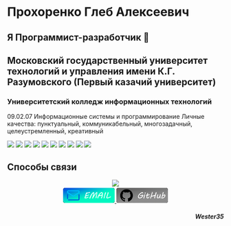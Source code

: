 <!-- <h1 align="center">Hi there, I'm <a href="https://daniilshat.ru/" target="_blank">Gleb</a> 
<img src="https://github.com/blackcater/blackcater/raw/main/images/Hi.gif" height="32"/></h1>
<h3 align="center">Computer science student, IT news writer from Russia 🇷🇺</h3>
⚡ Fun fact: ._?
<!--
**Wester35/Wester35** is a ✨ _special_ ✨ repository because its `README.md` (this file) appears on your GitHub profile.

Here are some ideas to get you started:

- 🔭 I’m currently working on ...
- 🌱 I’m currently learning ...
- 👯 I’m looking to collaborate on ...
- 🤔 I’m looking for help with ...
- 💬 Ask me about ...
- 📫 How to reach me: ...
- 😄 Pronouns: ...
-  ...
--> 




# Прохоренко Глеб Алексеевич
## Я Программист-разработчик 🤔

## Московский государственный университет технологий и управления имени К.Г. Разумовского (Первый казачий университет)
### Университетский колледж информационных технологий
  09.02.07 Информационные cистемы
  и программирование
  Личные качества: пунктуальный, коммуникабельный, многозадачный, целеустремленный,
  креативный

<div id="about">
  <img src="https://user-images.githubusercontent.com/74038190/212284087-bbe7e430-757e-4901-90bf-4cd2ce3e1852.gif" width="50"/>
  <img src="https://img.shields.io/badge/python-f5d400?style=for-the-badge&logo=python"/>
  <img src="https://img.shields.io/badge/Django-006b2a?style=for-the-badge&logo=Django"/>
  <img src="https://img.shields.io/badge/git-grey?style=for-the-badge&logo=git">
  <img src="https://img.shields.io/badge/Linux-blue?style=for-the-badge&logo=Linux"/>
  <img src="https://img.shields.io/badge/C-5944c1?style=for-the-badge&logo=C" />
  <img src="https://img.shields.io/badge/C%23-5944c1?style=for-the-badge&logo=C%23"/>
  <img src="https://img.shields.io/badge/Unity-8A2BE2?style=for-the-badge&logo=Unity"/>
  <img src="https://img.shields.io/badge/PostgreSQL-fff?style=for-the-badge&logo=PostgreSQL"/>
  <img src="https://user-images.githubusercontent.com/74038190/212284087-bbe7e430-757e-4901-90bf-4cd2ce3e1852.gif" width="50"/>
</div>

## Способы связи 
<div id="coding" align="center">
  <img src="https://media.giphy.com/media/M9gbBd9nbDrOTu1Mqx/giphy.gif" width="130"/>
</div>

<div id="badges" align="center">
  <!-- <a href="">
    <img src="https://img.shields.io/badge/Telegram-blue?style=for-the-badge&logo=Telegram&logoColor=white" alt="Telegram"/>
  </a> -->
   <a href="mailto:prokhorenko.g.a@ya.ru&body=HelloWorld">
    <img src="https://raw.githubusercontent.com/Wester35/Wester35/main/resources/emaillogo.png" alt="Email" width="120"/>
  </a>
  <a href="https://github.com/Wester35">
    <img src="https://raw.githubusercontent.com/Wester35/Wester35/main/resources/GitHub.png" alt="Email" width="120"/>
  </a>
</div>


<h5 align="right">Wester35</h5>
